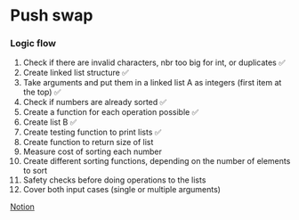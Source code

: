 # Push swap
### Logic flow
1. Check if there are invalid characters, nbr too big for int, or duplicates ✅
2. Create linked list structure ✅
3. Take arguments and put them in a linked list A as integers (first item at the top) ✅
4. Check if numbers are already sorted ✅
5. Create a function for each operation possible ✅
6. Create list B ✅
7. Create testing function to print lists ✅
8. Create function to return size of list
9. Measure cost of sorting each number
10. Create different sorting functions, depending on the number of elements to sort
11. Safety checks before doing operations to the lists
12. Cover both input cases (single or multiple arguments)

[Notion](https://www.notion.so/Push-swap-8008ab19b9884da1936fd38c9dcb4252)
